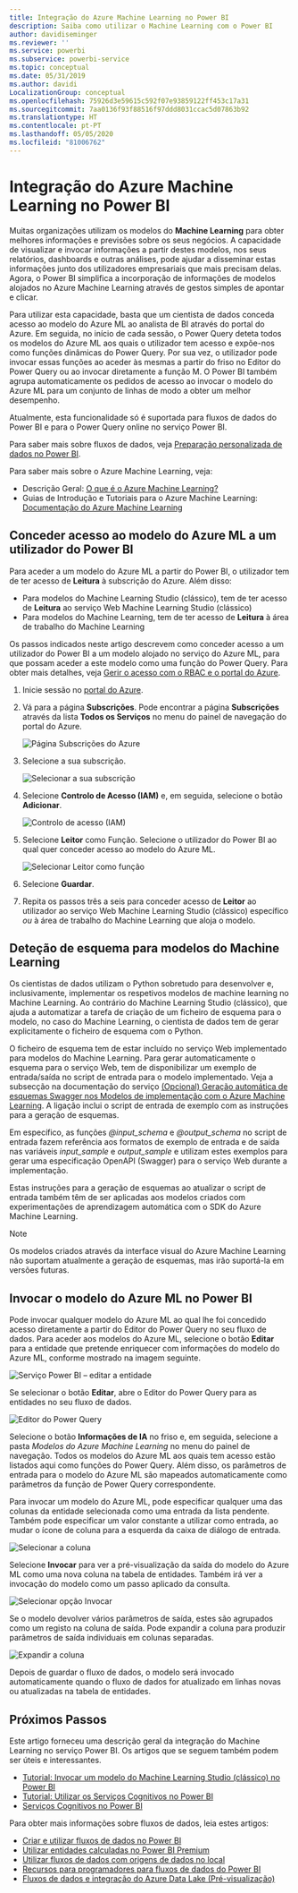 ```yaml
---
title: Integração do Azure Machine Learning no Power BI
description: Saiba como utilizar o Machine Learning com o Power BI
author: davidiseminger
ms.reviewer: ''
ms.service: powerbi
ms.subservice: powerbi-service
ms.topic: conceptual
ms.date: 05/31/2019
ms.author: davidi
LocalizationGroup: conceptual
ms.openlocfilehash: 75926d3e59615c592f07e93859122ff453c17a31
ms.sourcegitcommit: 7aa0136f93f88516f97ddd8031ccac5d07863b92
ms.translationtype: HT
ms.contentlocale: pt-PT
ms.lasthandoff: 05/05/2020
ms.locfileid: "81006762"
---
```

# <a name="azure-machine-learning-integration-in-power-bi"></a>Integração do Azure Machine Learning no Power BI

Muitas organizações utilizam os modelos do **Machine Learning** para obter melhores informações e previsões sobre os seus negócios. A capacidade de visualizar e invocar informações a partir destes modelos, nos seus relatórios, dashboards e outras análises, pode ajudar a disseminar estas informações junto dos utilizadores empresariais que mais precisam delas.  Agora, o Power BI simplifica a incorporação de informações de modelos alojados no Azure Machine Learning através de gestos simples de apontar e clicar.

Para utilizar esta capacidade, basta que um cientista de dados conceda acesso ao modelo do Azure ML ao analista de BI através do portal do Azure.  Em seguida, no início de cada sessão, o Power Query deteta todos os modelos do Azure ML aos quais o utilizador tem acesso e expõe-nos como funções dinâmicas do Power Query.  Por sua vez, o utilizador pode invocar essas funções ao aceder às mesmas a partir do friso no Editor do Power Query ou ao invocar diretamente a função M. O Power BI também agrupa automaticamente os pedidos de acesso ao invocar o modelo do Azure ML para um conjunto de linhas de modo a obter um melhor desempenho.

Atualmente, esta funcionalidade só é suportada para fluxos de dados do Power BI e para o Power Query online no serviço Power BI.

Para saber mais sobre fluxos de dados, veja [Preparação personalizada de dados no Power BI](service-dataflows-overview.md).

Para saber mais sobre o Azure Machine Learning, veja:

- Descrição Geral:  [O que é o Azure Machine Learning?](https://docs.microsoft.com/azure/machine-learning/service/overview-what-is-azure-ml)
- Guias de Introdução e Tutoriais para o Azure Machine Learning:  [Documentação do Azure Machine Learning](https://docs.microsoft.com/azure/machine-learning/)

## <a name="granting-access-to-the-azure-ml-model-to-a-power-bi-user"></a>Conceder acesso ao modelo do Azure ML a um utilizador do Power BI

Para aceder a um modelo do Azure ML a partir do Power BI, o utilizador tem de ter acesso de **Leitura** à subscrição do Azure.  Além disso:

- Para modelos do Machine Learning Studio (clássico), tem de ter acesso de **Leitura** ao serviço Web Machine Learning Studio (clássico)
- Para modelos do Machine Learning, tem de ter acesso de **Leitura** à área de trabalho do Machine Learning

Os passos indicados neste artigo descrevem como conceder acesso a um utilizador do Power BI a um modelo alojado no serviço do Azure ML, para que possam aceder a este modelo como uma função do Power Query.  Para obter mais detalhes, veja [Gerir o acesso com o RBAC e o portal do Azure](https://docs.microsoft.com/azure/role-based-access-control/role-assignments-portal).

1. Inicie sessão no [portal do Azure](https://portal.azure.com).

2. Vá para a página **Subscrições**. Pode encontrar a página **Subscrições** através da lista **Todos os Serviços** no menu do painel de navegação do portal do Azure.

    ![Página Subscrições do Azure](media/service-machine-learning-integration/machine-learning-integration_01.png)

3. Selecione a sua subscrição.

    ![Selecionar a sua subscrição](media/service-machine-learning-integration/machine-learning-integration_02.png)

4. Selecione **Controlo de Acesso (IAM)** e, em seguida, selecione o botão **Adicionar**.

    ![Controlo de acesso (IAM)](media/service-machine-learning-integration/machine-learning-integration_03.png)

5. Selecione **Leitor** como Função. Selecione o utilizador do Power BI ao qual quer conceder acesso ao modelo do Azure ML.

    ![Selecionar Leitor como função](media/service-machine-learning-integration/machine-learning-integration_04.png)

6. Selecione **Guardar**.

7. Repita os passos três a seis para conceder acesso de **Leitor** ao utilizador ao serviço Web Machine Learning Studio (clássico) específico *ou* à área de trabalho do Machine Learning que aloja o modelo.


## <a name="schema-discovery-for-machine-learning-models"></a>Deteção de esquema para modelos do Machine Learning

Os cientistas de dados utilizam o Python sobretudo para desenvolver e, inclusivamente, implementar os respetivos modelos de machine learning no Machine Learning.  Ao contrário do Machine Learning Studio (clássico), que ajuda a automatizar a tarefa de criação de um ficheiro de esquema para o modelo, no caso do Machine Learning, o cientista de dados tem de gerar explicitamente o ficheiro de esquema com o Python.

O ficheiro de esquema tem de estar incluído no serviço Web implementado para modelos do Machine Learning. Para gerar automaticamente o esquema para o serviço Web, tem de disponibilizar um exemplo de entrada/saída no script de entrada para o modelo implementado. Veja a subsecção na documentação do serviço [(Opcional) Geração automática de esquemas Swagger nos Modelos de implementação com o Azure Machine Learning](https://docs.microsoft.com/azure/machine-learning/how-to-deploy-and-where#optional-define-model-web-service-schema). A ligação inclui o script de entrada de exemplo com as instruções para a geração de esquemas. 

Em específico, as funções *\@input_schema* e *\@output_schema* no script de entrada fazem referência aos formatos de exemplo de entrada e de saída nas variáveis *input_sample* e *output_sample* e utilizam estes exemplos para gerar uma especificação OpenAPI (Swagger) para o serviço Web durante a implementação.

Estas instruções para a geração de esquemas ao atualizar o script de entrada também têm de ser aplicadas aos modelos criados com experimentações de aprendizagem automática com o SDK do Azure Machine Learning.

> [!NOTE]
> Os modelos criados através da interface visual do Azure Machine Learning não suportam atualmente a geração de esquemas, mas irão suportá-la em versões futuras. 

## <a name="invoking-the-azure-ml-model-in-power-bi"></a>Invocar o modelo do Azure ML no Power BI

Pode invocar qualquer modelo do Azure ML ao qual lhe foi concedido acesso diretamente a partir do Editor do Power Query no seu fluxo de dados. Para aceder aos modelos do Azure ML, selecione o botão **Editar** para a entidade que pretende enriquecer com informações do modelo do Azure ML, conforme mostrado na imagem seguinte.

![Serviço Power BI – editar a entidade](media/service-machine-learning-integration/machine-learning-integration_05.png)

Se selecionar o botão **Editar**, abre o Editor do Power Query para as entidades no seu fluxo de dados.

![Editor do Power Query](media/service-machine-learning-integration/machine-learning-integration_06.png)

Selecione o botão **Informações de IA** no friso e, em seguida, selecione a pasta _Modelos do Azure Machine Learning_ no menu do painel de navegação. Todos os modelos do Azure ML aos quais tem acesso estão listados aqui como funções do Power Query. Além disso, os parâmetros de entrada para o modelo do Azure ML são mapeados automaticamente como parâmetros da função de Power Query correspondente.

Para invocar um modelo do Azure ML, pode especificar qualquer uma das colunas da entidade selecionada como uma entrada da lista pendente. Também pode especificar um valor constante a utilizar como entrada, ao mudar o ícone de coluna para a esquerda da caixa de diálogo de entrada.

![Selecionar a coluna](media/service-machine-learning-integration/machine-learning-integration_07.png)

Selecione **Invocar** para ver a pré-visualização da saída do modelo do Azure ML como uma nova coluna na tabela de entidades. Também irá ver a invocação do modelo como um passo aplicado da consulta.

![Selecionar opção Invocar](media/service-machine-learning-integration/machine-learning-integration_08.png)

Se o modelo devolver vários parâmetros de saída, estes são agrupados como um registo na coluna de saída. Pode expandir a coluna para produzir parâmetros de saída individuais em colunas separadas.

![Expandir a coluna](media/service-machine-learning-integration/machine-learning-integration_09.png)

Depois de guardar o fluxo de dados, o modelo será invocado automaticamente quando o fluxo de dados for atualizado em linhas novas ou atualizadas na tabela de entidades.

## <a name="next-steps"></a>Próximos Passos

Este artigo forneceu uma descrição geral da integração do Machine Learning no serviço Power BI. Os artigos que se seguem também podem ser úteis e interessantes. 

* [Tutorial: Invocar um modelo do Machine Learning Studio (clássico) no Power BI](service-tutorial-invoke-machine-learning-model.md)
* [Tutorial: Utilizar os Serviços Cognitivos no Power BI](service-tutorial-use-cognitive-services.md)
* [Serviços Cognitivos no Power BI](service-cognitive-services.md)

Para obter mais informações sobre fluxos de dados, leia estes artigos:
* [Criar e utilizar fluxos de dados no Power BI](service-dataflows-create-use.md)
* [Utilizar entidades calculadas no Power BI Premium](service-dataflows-computed-entities-premium.md)
* [Utilizar fluxos de dados com origens de dados no local](service-dataflows-on-premises-gateways.md)
* [Recursos para programadores para fluxos de dados do Power BI](service-dataflows-developer-resources.md)
* [Fluxos de dados e integração do Azure Data Lake (Pré-visualização)](service-dataflows-azure-data-lake-integration.md)



